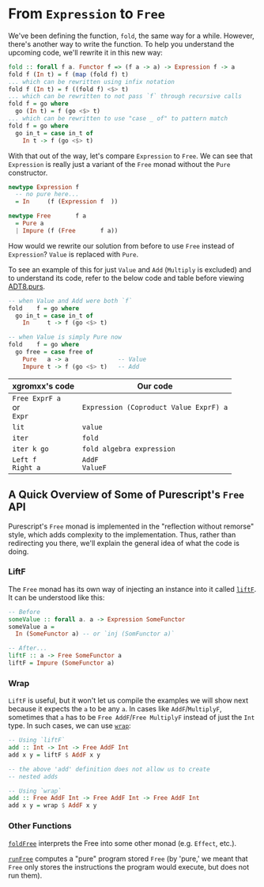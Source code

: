 # From `Expression` to `Free`

We've been defining the function, `fold`, the same way for a while. However, there's another way to write the function. To help you understand the upcoming code, we'll rewrite it in this new way:
```purescript
fold :: forall f a. Functor f => (f a -> a) -> Expression f -> a
fold f (In t) = f (map (fold f) t)                                          {-
... which can be rewritten using infix notation                             -}
fold f (In t) = f ((fold f) <$> t)                                          {-
... which can be rewritten to not pass `f` through recursive calls          -}
fold f = go where
  go (In t) = f (go <$> t)                                                  {-
... which can be rewritten to use "case _ of" to pattern match              -}
fold f = go where
  go in_t = case in_t of
    In t -> f (go <$> t)
```

With that out of the way, let's compare `Expression` to `Free`. We can see that `Expression` is really just a variant of the `Free` monad without the `Pure` constructor.
```purescript
newtype Expression f
  -- no pure here...
  = In     (f (Expression f  ))

newtype Free       f a
  = Pure a
  | Impure (f (Free       f a))
```

How would we rewrite our solution from before to use `Free` instead of `Expression`? `Value` is replaced with `Pure`.

To see an example of this for just `Value` and `Add` (`Multiply` is excluded) and to understand its code, refer to the below code and table before viewing [ADT8.purs](https://github.com/xgrommx/purescript-from-adt-to-eadt/blob/master/src/ADT8.purs).

```purescript
-- when Value and Add were both `f`
fold    f = go where
  go in_t = case in_t of
    In     t -> f (go <$> t)

-- when Value is simply Pure now
fold    f = go where
  go free = case free of
    Pure   a -> a              -- Value
    Impure t -> f (go <$> t)   -- Add
```

| xgromxx's code | Our code |
| - | - |
| `Free ExprF a`<br>or<br>`Expr` | `Expression (Coproduct Value ExprF) a`
| `lit` | `value`
| `iter` | `fold`
| `iter k go` | `fold algebra expression`
| `Left f`<br>`Right a` | `AddF`<br>`ValueF`

## A Quick Overview of Some of Purescript's `Free` API

Purescript's `Free` monad is implemented in the "reflection without remorse" style, which adds complexity to the implementation. Thus, rather than redirecting you there, we'll explain the general idea of what the code is doing.

### LiftF

The `Free` monad has its own way of injecting an instance into it called [`liftF`](https://pursuit.purescript.org/packages/purescript-free/5.1.0/docs/Control.Monad.Free#v:liftF). It can be understood like this:
```purescript
-- Before
someValue :: forall a. a -> Expression SomeFunctor
someValue a =
  In (SomeFunctor a) -- or `inj (SomFunctor a)`

-- After...
liftF :: a -> Free SomeFunctor a
liftF = Impure (SomeFunctor a)
```

### Wrap

`LiftF` is useful, but it won't let us compile the examples we will show next because it expects the `a` to be any `a`. In cases like `AddF`/`MultiplyF`, sometimes that `a` has to be `Free AddF`/`Free MultiplyF` instead of just the `Int` type. In such cases, we can use [`wrap`](https://pursuit.purescript.org/packages/purescript-free/5.1.0/docs/Control.Monad.Free#v:wrap):

```purescript
-- Using `liftF`
add :: Int -> Int -> Free AddF Int
add x y = liftF $ AddF x y

-- the above 'add' definition does not allow us to create
-- nested adds

-- Using `wrap`
add :: Free AddF Int -> Free AddF Int -> Free AddF Int
add x y = wrap $ AddF x y
```

### Other Functions

[`foldFree`](https://pursuit.purescript.org/packages/purescript-free/5.1.0/docs/Control.Monad.Free#v:foldFree) interprets the Free into some other monad (e.g. `Effect`, etc.).

[`runFree`](https://pursuit.purescript.org/packages/purescript-free/5.1.0/docs/Control.Monad.Free#v:runFree) computes a "pure" program stored `Free` (by 'pure,' we meant that `Free` only stores the instructions the program would execute, but does not run them).
